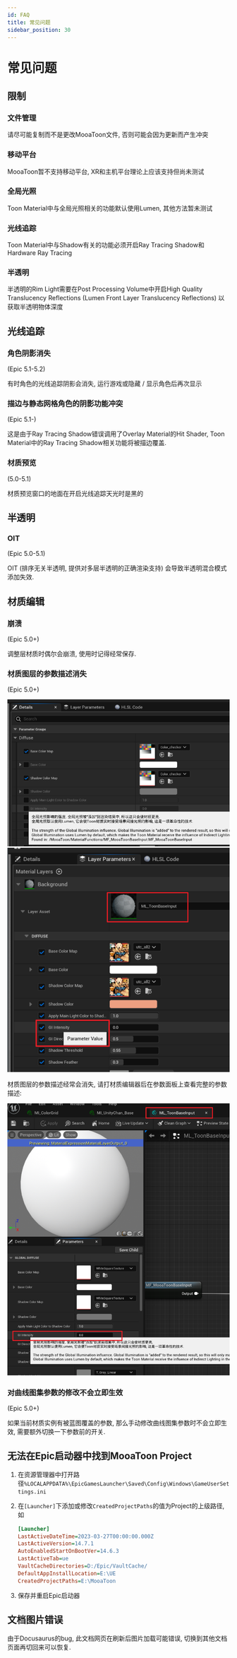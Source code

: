 ```yaml
---
id: FAQ
title: 常见问题
sidebar_position: 30
---
```

# 常见问题

## 限制

### 文件管理

请尽可能复制而不是更改MooaToon文件, 否则可能会因为更新而产生冲突

### 移动平台

MooaToon暂不支持移动平台, XR和主机平台理论上应该支持但尚未测试

### 全局光照

Toon Material中与全局光照相关的功能默认使用Lumen, 其他方法暂未测试

### 光线追踪

Toon Material中与Shadow有关的功能必须开启Ray Tracing Shadow和Hardware Ray Tracing

### 半透明

半透明的Rim Light需要在Post Processing Volume中开启High Quality Translucency Reflections (Lumen Front Layer Translucency Reflections) 以获取半透明物体深度

## 光线追踪

### 角色阴影消失

(Epic 5.1-5.2)

有时角色的光线追踪阴影会消失, 运行游戏或隐藏 / 显示角色后再次显示

### 描边与静态网格角色的阴影功能冲突

(Epic 5.1-)

这是由于Ray Tracing Shadow错误调用了Overlay Material的Hit Shader, Toon Material中的Ray Tracing Shadow相关功能将被描边覆盖.

### 材质预览

(5.0-5.1)

材质预览窗口的地面在开启光线追踪天光时是黑的

## 半透明

### OIT

(Epic 5.0-5.1)

OIT (排序无关半透明, 提供对多层半透明的正确渲染支持) 会导致半透明混合模式添加失效.

## 材质编辑

### 崩溃

(Epic 5.0+)

调整层材质时偶尔会崩溃, 使用时记得经常保存.



### 材质图层的参数描述消失

(Epic 5.0+)

![image-20230223225457143](./assets/image-20230223225457143.png)![image-20230223225748583](./assets/image-20230223225748583.png)

材质图层的参数描述经常会消失, 请打材质编辑器后在参数面板上查看完整的参数描述:

![image-20230223225635072](./assets/image-20230223225635072.png)

### 对曲线图集参数的修改不会立即生效

(Epic 5.0+)

如果当前材质实例有被蓝图覆盖的参数, 那么手动修改曲线图集参数时不会立即生效, 需要额外切换一下参数前的开关.

## 无法在Epic启动器中找到MooaToon Project

1. 在资源管理器中打开路径`%LOCALAPPDATA%\EpicGamesLauncher\Saved\Config\Windows\GameUserSettings.ini`

2. 在`[Launcher]`下添加或修改`CreatedProjectPaths`的值为Project的上级路径, 如

   ```ini
   [Launcher]
   LastActiveDateTime=2023-03-27T00:00:00.000Z
   LastActiveVersion=14.7.1
   AutoEnabledStartOnBootVer=14.6.3
   LastActiveTab=ue
   VaultCacheDirectories=D:/Epic/VaultCache/
   DefaultAppInstallLocation=E:\UE
   CreatedProjectPaths=E:\MooaToon
   ```

3. 保存并重启Epic启动器

## 文档图片错误

由于Docusaurus的bug, 此文档网页在刷新后图片加载可能错误, 切换到其他文档页面再切回来可以恢复.





